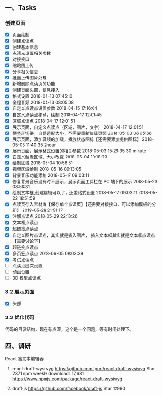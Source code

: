 ## 一、Tasks

### 创建页面

- [x] 页面绘制
- [x] 创建点读点
- [x] 创建基本信息
- [x] 点读点设置相关参数
- [x] 对接接口
- [x] 缩略图上传
- [x] 分享相关信息
- [x] 批量上传图片处理
- [x] 新增删除点读页的功能
- [x] 创建页面头部，信息接入
- [x] 格式设置 2018-04-13 07:45:10
- [x] 全程音频 2018-04-13 08:05:08
- [x] 自定义点读点设置参数 2018-04-15 17:16:04
- [x] 自定义点读点移动，绘制 2018-04-17 12:01:45
- [x] 区域点读点 2018-04-17 12:01:51
- [x] 展示页面，自定义点读点（区域，图片，文字） 2018-04-17 12:01:51
- [x] 横竖屏切换，自动适配大小，不需要重新加载页面 2018-05-03 08:05:38
- [x] 展示页面，添加音频的加载，播放状态图标【还需要添加提供图标】 2018-05-03 11:40:35 2hour
- [x] 展示页面，展示格式设置的相关参数 2018-05-03 15:26:35 30 minute
- [x] 自定义触发区域，大小改变 2018-05-04 10:18:29
- [x] 绘制区域 2018-05-04 10:58:31
- [x] 视频区域绘制 2018-05-16 09:13:05
- [x] 背景音乐功能添加 2018-05-17 09:03:11
- [x] 修复背景音乐没有时不展示，展示页面工具栏在 PC 端下的展示 2018-05-23 08:58:31
- [x] 绘制文本框,创建编辑可以了，还差格式设置 2018-05-17 09:03:11 2018-05-22 18:51:59
- [x] 点读页存入素材库【保存单个点读页】【还需要对接接口，可以添加模板的分组】 2018-05-28 21:51:17
- [x] 注解点读点 2018-05-29 22:18:26
- [x] 文本框点读点
- [x] 超链接点读点
- [x] 自定义图片点读点，其实就是插入图片， 插入文本框其实就是文本框点读点【需要讨论下】
- [x] 超链接点读点
- [x] 多页签点读点 2018-06-05 09:03:39
- [x] 考试点读点
- [ ] 点读点层次设置
- [ ] 动画设置
- [ ] 3D 模型点读点

### 3.2 展示页面

- [x] 头部

### 3.3 优化代码

代码的目录结构，现在有点深，这个是一个问题，等有时间处理下。

## 四、调研

React 富文本编辑器

1.  react-draft-wysiwyg
    https://github.com/jpuri/react-draft-wysiwyg
    Star 2371
    npm weekly downloads 17,681
    https://www.npmjs.com/package/react-draft-wysiwyg

2.  draft-js
    https://github.com/facebook/draft-js
    Star 12990
